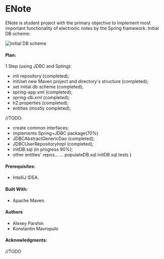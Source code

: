 ENote
=====
ENote is student project with the primary objective to implement most important functionality of 
electronic notes by the Spring framework.
Initial DB scheme:

![Initial DB scheme](http://s019.radikal.ru/i617/1712/20/b6160f97211b.jpg)

#### Plan:
1 Step (using JDBC and Spting):
- init repository (completed);
- init/set new Maven project and directory's structure (completed);
- set initial db scheme (completed);
- spring-app.xml (completed);
- spring-db.xml (completed);
- h2.properties (completed);
- entities (mostly completed);

//TODO:
- create common interfaces;
- implements Spring+JDBC package(70%)
 - JDBCAbstractGenericDao (completed);
 - JDBCUserRepositoryImpl (completed);
 - initDB.sql (in progress 90%);
 - other entities' repos...
...
populateDB.sql
initDB.sql
tests
}

 
#### Prerequisites:
- IntelliJ IDEA.

#### Built With:
- Apache Maven.

#### Authors
- Alexey Parshin
- Konstantin Mavropulo

#### Acknowledgments:
//TODO